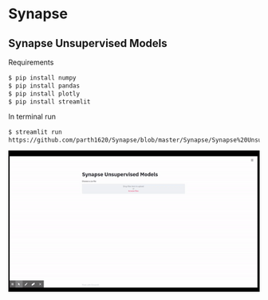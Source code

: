 # Synapse
 ## Synapse Unsupervised Models
 Requirements
```console
$ pip install numpy
$ pip install pandas
$ pip install plotly
$ pip install streamlit
```
In terminal run
```console
$ streamlit run https://github.com/parth1620/Synapse/blob/master/Synapse/Synapse%20Unsupervised%20Model.py
``` 

![](https://github.com/parth1620/Synapse/blob/master/Synapse-unsupervised-models.gif)

